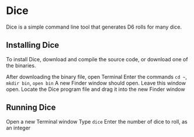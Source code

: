 Dice
====

Dice is a simple command line tool that generates D6 rolls for many dice.

Installing Dice
---------------

To install Dice, download and compile the source code, or download one of the binaries.

After downloading the binary file, open Terminal
Enter the commands `cd ~`, `mkdir bin`, `open bin`
A new Finder window should open.  Leave this window open.
Locate the Dice program file and drag it into the new Finder window

Running Dice
------------

Open a new Terminal window
Type `dice`
Enter the number of dice to roll, as an integer
